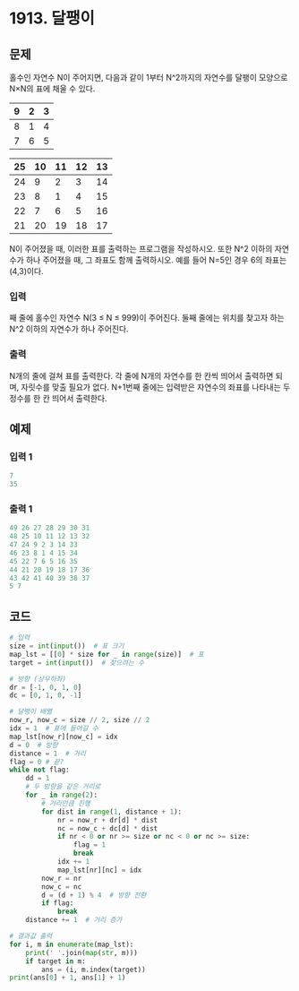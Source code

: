 #  1913. 달팽이

## 문제

홀수인 자연수 N이 주어지면, 다음과 같이 1부터 N^2까지의 자연수를 달팽이 모양으로 N×N의 표에 채울 수 있다.

| 9    | 2    | 3    |
| ---- | ---- | ---- |
| 8    | 1    | 4    |
| 7    | 6    | 5    |

| 25   | 10   | 11   | 12   | 13   |
| ---- | ---- | ---- | ---- | ---- |
| 24   | 9    | 2    | 3    | 14   |
| 23   | 8    | 1    | 4    | 15   |
| 22   | 7    | 6    | 5    | 16   |
| 21   | 20   | 19   | 18   | 17   |

N이 주어졌을 때, 이러한 표를 출력하는 프로그램을 작성하시오. 또한 N^2 이하의 자연수가 하나 주어졌을 때, 그 좌표도 함께 출력하시오. 예를 들어 N=5인 경우 6의 좌표는 (4,3)이다.



### 입력

째 줄에 홀수인 자연수 N(3 ≤ N ≤ 999)이 주어진다. 둘째 줄에는 위치를 찾고자 하는 N^2 이하의 자연수가 하나 주어진다.

### 출력

N개의 줄에 걸쳐 표를 출력한다. 각 줄에 N개의 자연수를 한 칸씩 띄어서 출력하면 되며, 자릿수를 맞출 필요가 없다. N+1번째 줄에는 입력받은 자연수의 좌표를 나타내는 두 정수를 한 칸 띄어서 출력한다.





## 예제

### 입력 1

```python
7
35
```

### 출력 1

```python
49 26 27 28 29 30 31
48 25 10 11 12 13 32
47 24 9 2 3 14 33
46 23 8 1 4 15 34
45 22 7 6 5 16 35
44 21 20 19 18 17 36
43 42 41 40 39 38 37
5 7
```





## 코드

```python
# 입력
size = int(input())  # 표 크기
map_lst = [[0] * size for _ in range(size)]  # 표
target = int(input())  # 찾으려는 수

# 방향 (상우하좌)
dr = [-1, 0, 1, 0]
dc = [0, 1, 0, -1]

# 달팽이 배열
now_r, now_c = size // 2, size // 2
idx = 1  # 표에 들어갈 수
map_lst[now_r][now_c] = idx
d = 0  # 방향
distance = 1  # 거리
flag = 0 # 끝?
while not flag:
    dd = 1
    # 두 방향을 같은 거리로
    for _ in range(2):
        # 거리만큼 진행
        for dist in range(1, distance + 1):
            nr = now_r + dr[d] * dist
            nc = now_c + dc[d] * dist
            if nr < 0 or nr >= size or nc < 0 or nc >= size:
                flag = 1
                break
            idx += 1
            map_lst[nr][nc] = idx
        now_r = nr
        now_c = nc
        d = (d + 1) % 4  # 방향 전환
        if flag:
            break
    distance += 1  # 거리 증가

# 결과값 출력
for i, m in enumerate(map_lst):
    print(' '.join(map(str, m)))
    if target in m:
        ans = (i, m.index(target))
print(ans[0] + 1, ans[1] + 1)
```
